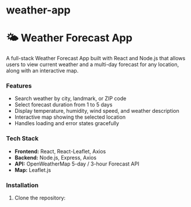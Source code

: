 # weather-app
# 🌤 Weather Forecast App

A full-stack Weather Forecast App built with React and Node.js that allows users to view current weather and a multi-day forecast for any location, along with an interactive map.

### Features
* Search weather by city, landmark, or ZIP code
* Select forecast duration from 1 to 5 days
* Display temperature, humidity, wind speed, and weather description
* Interactive map showing the selected location
* Handles loading and error states gracefully

### Tech Stack
* **Frontend:** React, React-Leaflet, Axios
* **Backend:** Node.js, Express, Axios
* **API:** OpenWeatherMap 5-day / 3-hour Forecast API
* **Map:** Leaflet.js

### Installation
1. Clone the repository:
